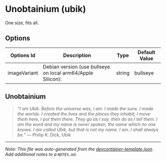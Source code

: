 
# Unobtainium (ubik)

One size, fits all.

## Options

| Options Id | Description | Type | Default Value |
|-----|-----|-----|-----|
| imageVariant | Debian version (use bullseye on local arm64/Apple Silicon): | string | bullseye |

## Unobtainium

> *“I am Ubik. Before the universe was, I am. I made the suns.
> I made the worlds. I created the lives and the places they inhabit;
> I move them here, I put them there. They go as I say, then do as I tell them.
> I am the word and my name is never spoken, the name which no one knows.
> I am called Ubik, but that is not my name. I am. I shall always be.”* ― Philip K. Dick, Ubik


---

_Note: This file was auto-generated from the [devcontainer-template.json](https://github.com/deep-space-cartel/devcontainers-templates/blob/main/src//ubik/devcontainer-template.json).  Add additional notes to a `NOTES.md`._
